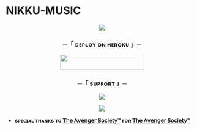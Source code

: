 # NIKKU-MUSIC


<p align="center">
  <img src="https://telegra.ph/file/140a5492167c6b2cadce7.jpg">
</p>


<h3 align="center">
    ─「 ᴅᴇᴩʟᴏʏ ᴏɴ ʜᴇʀᴏᴋᴜ 」─
</h3>

<p align="center"><a href="https://dashboard.heroku.com/new?template=https://github.com/ALEX665ES/AnshikaMusicBot"> <img src="https://img.shields.io/badge/Deploy%20On%20Heroku-black?style=for-the-badge&logo=heroku" width="220" height="38.45"/></a></p>


<h3 align="center">
    ─「 sᴜᴩᴩᴏʀᴛ 」─
</h3>

<p align="center">
<a href="https://t.me/ARYANSUPPORTCHAT"><img src="https://img.shields.io/badge/-Support%20Group-blue.svg?style=for-the-badge&logo=Telegram"></a>
</p>

<p align="center">
<a href="(https://t.me/CINE_PLIX"><img src="https://img.shields.io/badge/-Support%20Channel-blue.svg?style=for-the-badge&logo=Telegram"></a>
</p>


- <b> sᴩᴇᴄɪᴀʟ ᴛʜᴀɴᴋs ᴛᴏ [𝖳𝗁𝖾 𝖠𝗏𝖾𝗇𝗀𝖾𝗋 𝖲𝗈𝖼𝗂𝖾𝗍𝗒™](https://github.com/ALEX655ES) ғᴏʀ [𝖳𝗁𝖾 𝖠𝗏𝖾𝗇𝗀𝖾𝗋 𝖲𝗈𝖼𝗂𝖾𝗍𝗒™](https://github.com/ALEX665ES/AnshikaMusicBot) </b>
